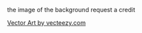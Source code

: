 the image of the background request a credit

[Vector Art by vecteezy.com](https://www.vecteezy.com)

